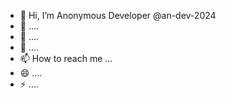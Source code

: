 - 👋 Hi, I’m Anonymous Developer @an-dev-2024
- 👀 ....
- 🌱 ....
- 💞️ ....
- 📫 How to reach me ...
- 😄 ....
- ⚡ ....

<!---
an-dev-2024/an-dev-2024 is a ✨ special ✨ repository because its `README.md` (this file) appears on your GitHub profile.
You can click the Preview link to take a look at your changes.
--->

